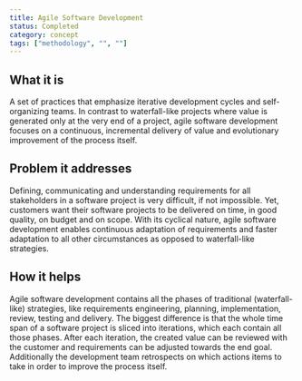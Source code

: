 ```yaml
---
title: Agile Software Development
status: Completed
category: concept
tags: ["methodology", "", ""]
---
```


## What it is

A set of practices that emphasize iterative development cycles and self-organizing teams. 
In contrast to waterfall-like projects where value is generated only at the very end of a project, 
agile software development focuses on a continuous, incremental delivery of value and 
evolutionary improvement of the process itself. 

## Problem it addresses

Defining, communicating and understanding requirements for all stakeholders in a software project is very difficult, if not impossible. 
Yet, customers want their software projects to be delivered on time, in good quality, on budget and on scope. 
With its cyclical nature, agile software development enables continuous adaptation of requirements and 
faster adaptation to all other circumstances as opposed to waterfall-like strategies. 

## How it helps

Agile software development contains all the phases of traditional (waterfall-like) strategies, 
like requirements engineering, planning, implementation, review, testing and delivery. 
The biggest difference is that the whole time span of a software project is sliced into iterations, which each contain all those phases. 
After each iteration, the created value can be reviewed with the customer and requirements can be adjusted towards the end goal. 
Additionally the development team retrospects on which actions items to take in order to improve the process itself. 
